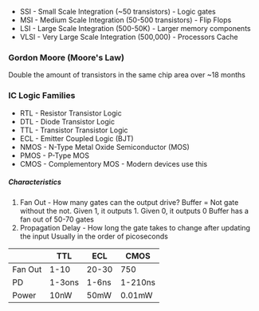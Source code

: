 - SSI - Small Scale Integration (~50 transistors) - Logic gates
- MSI - Medium Scale Integration (50-500 transistors) - Flip Flops
- LSI - Large Scale Integration (500-50K) - Larger memory components
- VLSI - Very Large Scale Integration (500,000) - Processors Cache

### Gordon Moore (Moore's Law)

Double the amount of transistors in the same chip area over ~18 months

### IC Logic Families

- RTL - Resistor Transistor Logic
- DTL - Diode Transistor Logic
- TTL - Transistor Transistor Logic
- ECL - Emitter Coupled Logic (BJT)
- NMOS - N-Type Metal Oxide Semiconductor (MOS)
- PMOS - P-Type MOS
- CMOS - Complementory MOS - Modern devices use this

##### Characteristics

1. Fan Out - How many gates can the output drive?
	Buffer = Not gate without the not. Given 1, it outputs 1. Given 0, it outputs 0
	Buffer has a fan out of 50-70 gates
2. Propagation Delay - How long the gate takes to change after updating the input
	Usually in the order of picoseconds

|  | TTL | ECL | CMOS |
| ---- | ---- | ---- | ---- |
| Fan Out | 1-10 | 20-30 | 750 |
| PD | 1-3ons | 1-6ns | 1-210ns |
| Power | 10nW | 50mW | 0.01mW |

